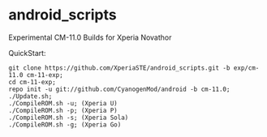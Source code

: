 android_scripts
===============

Experimental CM-11.0 Builds for Xperia Novathor

QuickStart:

    git clone https://github.com/XperiaSTE/android_scripts.git -b exp/cm-11.0 cm-11-exp;
    cd cm-11-exp;
    repo init -u git://github.com/CyanogenMod/android -b cm-11.0;
    ./Update.sh;
    ./CompileROM.sh -u; (Xperia U)
    ./CompileROM.sh -p; (Xperia P)   
    ./CompileROM.sh -s; (Xperia Sola)
    ./CompileROM.sh -g; (Xperia Go) 

